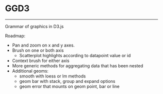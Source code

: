 # GGD3
---

Grammar of graphics in D3.js

Roadmap:

- Pan and zoom on x and y axes.
- Brush on one or both axis
  - Scatterplot highlights according to datapoint value or id
- Context brush for either axis
- More generic methods for aggregating data that has been nested
- Additional geoms:
  - smooth with loess or lm methods
  - geom bar with stack, group and expand options
  - geom error that mounts on geom point, bar or line
